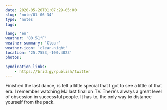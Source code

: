 ```yaml
---
date: 2020-05-20T01:07:29-05:00
slug: 'note/01-06-34'
type: 'notes'
tags:

lang: 'en'
weather: '80.51°F'
weather-summary: 'Clear'
weather-icon: 'clear-night'
location: '25.7553,-100.4023'
photos:

syndication_links:
    - https://brid.gy/publish/twitter
---
```

Finished the last dance, is felt a little special that I got to see a little of that era. I remember watching MJ last final on TV. 
There's always a great level of obsession in successful people. It has to, the only way to distance yourself from the pack.